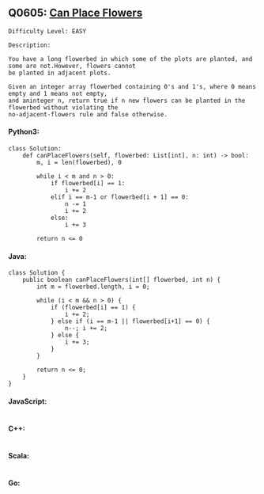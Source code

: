## Q0605: [Can Place Flowers](https://leetcode.com/problems/can-place-flowers/)

```
Difficulty Level: EASY
```

```
Description:

You have a long flowerbed in which some of the plots are planted, and some are not.However, flowers cannot
be planted in adjacent plots.

Given an integer array flowerbed containing 0's and 1's, where 0 means empty and 1 means not empty,
and aninteger n, return true if n new flowers can be planted in the flowerbed without violating the
no-adjacent-flowers rule and false otherwise.
```

#### Python3:

```
class Solution:
    def canPlaceFlowers(self, flowerbed: List[int], n: int) -> bool:
        m, i = len(flowerbed), 0

        while i < m and n > 0:
            if flowerbed[i] == 1:
                i += 2
            elif i == m-1 or flowerbed[i + 1] == 0:
                n -= 1
                i += 2
            else:
                i += 3

        return n <= 0
```

#### Java:

```
class Solution {
    public boolean canPlaceFlowers(int[] flowerbed, int n) {
        int m = flowerbed.length, i = 0;

        while (i < m && n > 0) {
            if (flowerbed[i] == 1) {
                i += 2;
            } else if (i == m-1 || flowerbed[i+1] == 0) {
                n--; i += 2;
            } else {
                i += 3;
            }
        }

        return n <= 0;
    }
}
```

#### JavaScript:

```

```

#### C++:

```

```

#### Scala:

```

```

#### Go:

```

```